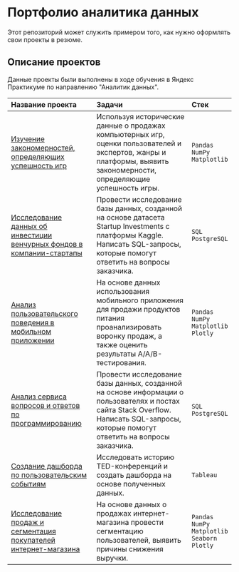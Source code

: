 # Портфолио аналитика данных
Этот репозиторий может служить примером того, как нужно оформлять свои проекты в резюме.

## Описание проектов

Данные проекты были выполнены в ходе обучения в Яндекс Практикуме по направлению "Аналитик данных".

| Название проекта | Задачи | Cтек | 
| :---------------------- | :---------------------- | :---------------------- |
| [Изучение закономерностей, определяющих успешность игр](https://github.com/En-Gie/Portfolio/tree/main/01%20-%20Videogame%20Sales%20Analisys) | Используя исторические данные о продажах компьютерных игр, оценки пользователей и экспертов, жанры и платформы, выявить закономерности, определяющие успешность игры. | <code>Pandas</code><br/> <code>NumPy</code><br/> <code>Matplotlib</code><br/> |
| [Исследование данных об инвестиции венчурных фондов в компании-стартапы](https://github.com/En-Gie/Portfolio/tree/main/02%20-%20Startup%20Investments%20Analysis) | Провести исследование базы данных, созданной на основе датасета Startup Investments с платформы Kaggle. Написать SQL-запросы, которые помогут ответить на вопросы заказчика. | <code>SQL</code><br/> <code>PostgreSQL</code><br/> |
| [Анализ пользовательского поведения в мобильном приложении](https://github.com/En-Gie/Portfolio/tree/main/03%20-%20AAB%20Test%20Analysis) | На основе данных использования мобильного приложения для продажи продуктов питания проанализировать воронку продаж, а также оценить результаты A/A/B-тестирования. | <code>Pandas</code><br/> <code>NumPy</code><br/> <code>Matplotlib</code><br/> <code>Plotly</code><br/> |
| [Анализ сервиса вопросов и ответов по программированию](https://github.com/En-Gie/Portfolio/tree/main/04%20-%20Stack%20Overflow%20Database%20Analysis) | Провести исследование базы данных, созданной на основе информации о пользователях и постах сайта Stack Overflow. Написать SQL-запросы, которые помогут ответить на вопросы заказчика. | <code>SQL</code><br/> <code>PostgreSQL</code><br/> |
| [Создание дашборда по пользовательским событиям](https://public.tableau.com/app/profile/nikita.goriachev/viz/yp_project_story_v2/TED) | Исследовать историю TED-конференций и создать дашборда на основе полученных данных. | <code>Tableau</code><br/> |
| [Исследование продаж и сегментация покупателей интернет-магазина](https://github.com/En-Gie/Portfolio/tree/main/05%20-%20Internet%20Store%20Sales%20Analysis%20and%20Customer%20Segmentation) | На основе данных о продажах интернет-магазина провести сегментацию пользователей, выявить причины снижения выручки. | <code>Pandas</code><br/> <code>NumPy</code><br/> <code>Matplotlib</code><br/> <code>Seaborn</code><br/> <code>Plotly</code><br/> |
